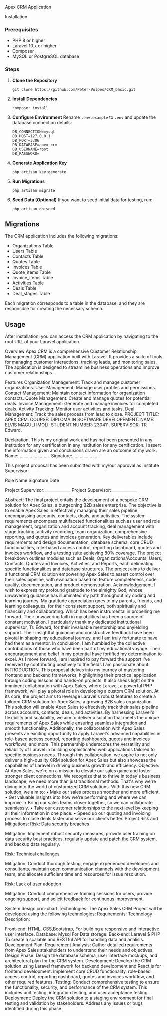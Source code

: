 Apex CRM Application


 Installation

### Prerequisites

-   PHP 8 or higher
-   Laravel 10.x or higher
-   Composer
-   MySQL or PostgreSQL database

### Steps

1. **Clone the Repository**

    ```
    git clone https://github.com/Peter-Vulpes/CRM_basic.git
    ```

2. **Install Dependencies**

    ```
    composer install
    ```

3. **Configure Environment**
   Rename `.env.example` to `.env` and update the database connection details:

    ```
    DB_CONNECTION=mysql
    DB_HOST=127.0.0.1
    DB_PORT=3306
    DB_DATABASE=apex_crm
    DB_USERNAME=root
    DB_PASSWORD=
    ```

4. **Generate Application Key**

    ```
    php artisan key:generate
    ```

5. **Run Migrations**

    ```
    php artisan migrate
    ```

6. **Seed Data (Optional)**
   If you want to seed initial data for testing, run:
    ```
    php artisan db:seed
    ```

## Migrations

The CRM application includes the following migrations:

-   Organizations Table
-   Users Table
-   Contacts Table
-   Quotes Table
-   Invoices Table
-   Quote_items Table
-   Invoice_items Table
-   Activities Table
-   Deals Table
-   Deal_stages Table

Each migration corresponds to a table in the database, and they are responsible for creating the necessary schema.

## Usage

After installation, you can access the CRM application by navigating to the root URL of your Laravel application.



Overview
Apex CRM is a comprehensive Customer Relationship Management (CRM) application built with Laravel. It provides a suite of tools for managing customer interactions, tracking leads, and monitoring sales. The application is designed to streamline business operations and improve customer relationships.

Features
Organization Management: Track and manage customer organizations.
User Management: Manage user profiles and permissions.
Contact Management: Maintain contact information for organization contacts.
Quote Management: Create and manage quotes for potential deals.
Invoice Management: Generate and manage invoices for completed deals.
Activity Tracking: Monitor user activities and tasks.
Deal Management: Track the sales process from lead to close.
PROJECT TITLE: APEX CRM.
COURSE: DIPLOMA IN SOFTWARE DEVELOPEMENT. NAME: ELVIS MAGULI IMOLI. STUDENT NUMBER: 230411. SUPERVISOR: TR Edward.

Declaration.
This is my original work and has not been presented in any institution for any certification in any institution for any certification. I assert the information given and conclusions drawn are an outcome of my work. Name: …………………… Signature:…………………

This project proposal has been submitted with my/our approval as Institute Supervisor:

Role Name Signature Date

Project Supervisor:_____________ Project Supervisor:_____________

Abstract:
The final project entails the development of a bespoke CRM solution for Apex Sales, a burgeoning B2B sales enterprise.
The objective is to enable Apex Sales in effectively managing their sales pipeline encompassing accounts, contacts, deals, and activities.
The system requirements encompass multifaceted functionalities such as user and role management, organization and account tracking, deal management with stage tracking, activity recording, team organization, comprehensive reporting, and quotes and invoices generation.
Key deliverables include requirements and design documentation, database schema, core CRUD functionalities, role-based access control, reporting dashboard, quotes and invoices workflow, and a testing suite achieving 80% coverage.
The project breakdown outlines modules such as Deals, Organizations/Accounts, Users, Contacts, Quotes and Invoices, Activities, and Reports, each delineating specific functionalities and database structures.
The project aims to deliver a functional CRM solution empowering Apex Sales to assert control over their sales pipeline, with evaluation based on feature completeness, code quality, documentation, and product demonstration.
Acknowledgement.
I wish to express my profound gratitude to the almighty God, whose unwavering guidance has illuminated my path throughout my coding and learning journey. My gratitude appreciation goes to my parents, friends, and learning colleagues, for their consistent support, both spiritually and financially and collaborating. Which has been instrumental in propelling me forward. Their unwavering faith in my abilities has been a source of constant motivation.
I particularly thank my dedicated institutional supervisor, Tr. Edward, for their invaluable mentorship and unyielding support.
Their insightful guidance and constructive feedback have been pivotal in shaping my educational journey, and I am truly fortunate to have had them as a mentor.
In conclusion, I am humbled by the collective contributions of those who have been part of my educational voyage. Their encouragement and belief in my potential have fortified my determination to excel.
As I move forward, I am inspired to pay forward the support I've received by contributing positively to the fields I am passionate about.
INTRODUCTION.
This proposal delves into my journey of mastering frontend and backend frameworks, highlighting their practical application through coding lessons and hands-on projects. It also sheds light on the imminent collaboration with Apex Sales, where Laravel, a powerful PHP framework, will play a pivotal role in developing a custom CRM solution.
At its core, the project aims to leverage Laravel's robust features to create a tailored CRM solution for Apex Sales, a growing B2B sales organization.
This solution will enable Apex Sales to effectively track their sales pipeline across accounts, contacts, deals, and activities.
By harnessing Laravel's flexibility and scalability, we aim to deliver a solution that meets the unique requirements of Apex Sales while ensuring seamless integration and smooth functionality.
Additionally, the collaboration with Apex Sales presents an exciting opportunity to apply Laravel's advanced capabilities in role-based access control, reporting dashboards, quotes and invoices workflows, and more.
This partnership underscores the versatility and reliability of Laravel in building sophisticated web applications tailored to specific business needs.
Through this collaboration, we aspire to not only deliver a high-quality CRM solution for Apex Sales but also showcase the capabilities of Laravel in driving business growth and efficiency. Objective:
At Apex Sales, we're on a mission to elevate our sales game and foster stronger client connections.
We recognize that to thrive in today's business landscape, we need more than just traditional methods.
That's why we're diving into the world of customized CRM solutions. With this new CRM solution, we aim to: • Make our sales process smoother and more efficient. • Get valuable insights into how we're performing and where we can improve. • Bring our sales teams closer together, so we can collaborate seamlessly. • Take our customer relationships to the next level by keeping all their information in one place. • Speed up our quoting and invoicing process to close deals faster and serve our clients better.
Project Risk and Mitigations:
Risk: Data security breaches

Mitigation: Implement robust security measures, provide user training on data security best practices, regularly update and patch the CRM system, and backup data regularly.

Risk: Technical challenges

Mitigation: Conduct thorough testing, engage experienced developers and consultants, maintain open communication channels with the development team, and allocate sufficient time and resources for issue resolution.

Risk: Lack of user adoption

Mitigation: Conduct comprehensive training sessions for users, provide ongoing support, and solicit feedback for continuous improvement.

System design
crm-chart
Technologies:
The Apex Sales CRM Project will be developed using the following technologies: Requirements: Technology Description:

Front-end: HTML, CSS,Bootstrap, For building a responsive and interactive user interface.
Database: Mysql For Data storage.
Back-end: Laravel $ PHP To create a scalable and RESTful API for handling data and analisis.
Development Plan:
Requirement Analysis: Gather detailed requirements from Apex Sales stakeholders to understand their needs and objectives.
Design Phase: Design the database schema, user interface mockups, and architectural plan for the CRM system.
Development: Develop the CRM solution using Laravel framework for backend development and React.js for frontend development. Implement core CRUD functionality, role-based access control, reporting dashboard, quotes and invoices workflow, and other required features.
Testing: Conduct comprehensive testing to ensure the functionality, security, and performance of the CRM system. This includes unit testing, integration testing, and user acceptance testing.
Deployment: Deploy the CRM solution to a staging environment for final testing and validation by stakeholders. Address any issues or bugs identified during this phase.
